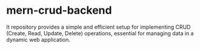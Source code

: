 # mern-crud-backend
It repository provides a simple and efficient setup for implementing CRUD (Create, Read, Update, Delete) operations, essential for managing data in a dynamic web application.
